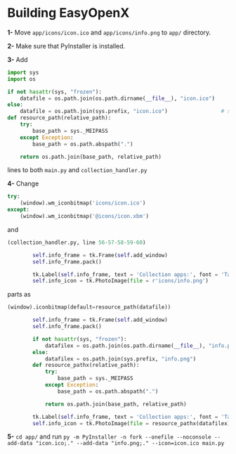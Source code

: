 # Building EasyOpenX

**1-** Move `app/icons/icon.ico` and `app/icons/info.png` to `app/` directory.


**2-** Make sure that PyInstaller is installed.


**3-** Add
```python
import sys
import os

if not hasattr(sys, "frozen"):
    datafile = os.path.join(os.path.dirname(__file__), "icon.ico")
else:
    datafile = os.path.join(sys.prefix, "icon.ico")                 # stuff to show logo in .EXE properly
def resource_path(relative_path):    
    try:       
        base_path = sys._MEIPASS
    except Exception:
        base_path = os.path.abspath(".")

    return os.path.join(base_path, relative_path)
```

lines to both `main.py` and `collection_handler.py`


**4-** Change
```python
try:
    (window).wm_iconbitmap('icons/icon.ico')
except:
    (window).wm_iconbitmap('@icons/icon.xbm')
```
and
```python
(collection_handler.py, line 56-57-58-59-60)

        self.info_frame = tk.Frame(self.add_window)
        self.info_frame.pack()

        tk.Label(self.info_frame, text = 'Collection apps:', font = 'Tahoma 10 bold').grid(column = 0, row = 0)
        self.info_icon = tk.PhotoImage(file = r'icons/info.png')
```
parts as
```python
(window).iconbitmap(default=resource_path(datafile))
```
```python
        self.info_frame = tk.Frame(self.add_window)
        self.info_frame.pack()

        if not hasattr(sys, "frozen"):
            datafilex = os.path.join(os.path.dirname(__file__), "info.png")
        else:
            datafilex = os.path.join(sys.prefix, "info.png")                 # stuff to show logo in .EXE properly
        def resource_pathx(relative_path):    
            try:       
                base_path = sys._MEIPASS
            except Exception:
                base_path = os.path.abspath(".")

            return os.path.join(base_path, relative_path)

        tk.Label(self.info_frame, text = 'Collection apps:', font = 'Tahoma 10 bold').grid(column = 0, row = 0)
        self.info_icon = tk.PhotoImage(file = resource_pathx(datafilex))
```


**5-** `cd app/` and run `py -m PyInstaller -n fork --onefile --noconsole --add-data "icon.ico;." --add-data "info.png;." --icon=icon.ico main.py`
